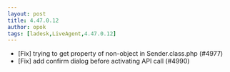 ```yaml
---
layout: post
title: 4.47.0.12
author: opok
tags: [ladesk,LiveAgent,4.47.0.12]
---
```


- [Fix] trying to get property of non-object in Sender.class.php (#4977)
- [Fix] add confirm dialog before activating API call (#4990)
